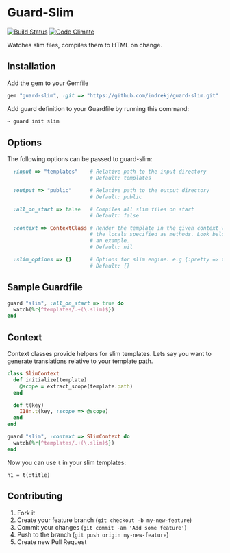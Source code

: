 # Guard-Slim

[![Build Status](https://secure.travis-ci.org/indrekj/guard-slim.png?branch=master)](http://travis-ci.org/indrekj/guard-slim)
[![Code Climate](https://codeclimate.com/github/indrekj/guard-slim.png)](https://codeclimate.com/github/indrekj/guard-slim)

Watches slim files, compiles them to HTML on change.

## Installation

Add the gem to your Gemfile

```ruby
gem "guard-slim", :git => "https://github.com/indrekj/guard-slim.git"
```

Add guard definition to your Guardfile by running this command:

``` bash
~ guard init slim
```

## Options

The following options can be passed to guard-slim:

```ruby
  :input => "templates"    # Relative path to the input directory
                           # Default: templates

  :output => "public"      # Relative path to the output directory
                           # Default: public

  :all_on_start => false   # Compiles all slim files on start
                           # Default: false

  :context => ContextClass # Render the template in the given context with
                           # the locals specified as methods. Look below for
                           # an example.
                           # Default: nil

  :slim_options => {}      # Options for slim engine. e.g {:pretty => true}
                           # Default: {}
```

## Sample Guardfile

```ruby
guard "slim", :all_on_start => true do
  watch(%r{^templates/.+(\.slim)$})
end
```

## Context

Context classes provide helpers for slim templates. Lets say you want to
generate translations relative to your template path.

```ruby
class SlimContext
  def initialize(template)
    @scope = extract_scope(template.path)
  end

  def t(key)
    I18n.t(key, :scope => @scope)
  end
end

guard "slim", :context => SlimContext do
  watch(%r{^templates/.+(\.slim)$})
end
```

Now you can use `t` in your slim templates:
```slim
h1 = t(:title)
```

## Contributing

1. Fork it
2. Create your feature branch (`git checkout -b my-new-feature`)
3. Commit your changes (`git commit -am 'Add some feature'`)
4. Push to the branch (`git push origin my-new-feature`)
5. Create new Pull Request
